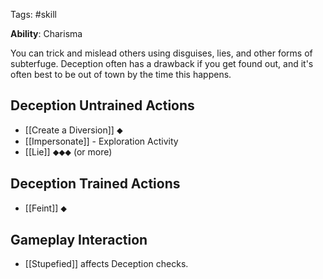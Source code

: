 Tags: #skill 

**Ability**: Charisma

You can trick and mislead others using disguises, lies, and other forms of subterfuge. Deception often has a drawback if you get found out, and it's often best to be out of town by the time this happens.

## Deception Untrained Actions

- [[Create a Diversion]] ⬥
- [[Impersonate]] - Exploration Activity
- [[Lie]] ⬥⬥⬥ (or more)

## Deception Trained Actions

- [[Feint]] ⬥

## Gameplay Interaction

- [[Stupefied]] affects Deception checks.



  
